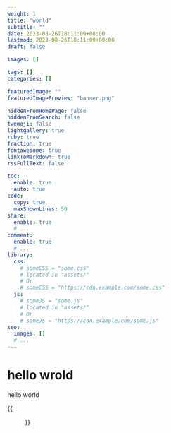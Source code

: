 ```yaml
---
weight: 1
title: "world"
subtitle: ""
date: 2023-08-26T18:11:09+08:00
lastmod: 2023-08-26T18:11:09+08:00
draft: false

images: []

tags: []
categories: []

featuredImage: ""
featuredImagePreview: "banner.png"

hiddenFromHomePage: false
hiddenFromSearch: false
twemoji: false
lightgallery: true
ruby: true
fraction: true
fontawesome: true
linkToMarkdown: true
rssFullText: false

toc:
  enable: true
  auto: true
code:
  copy: true
  maxShownLines: 50
share:
  enable: true
  # ...
comment:
  enable: true
  # ...
library:
  css:
    # someCSS = "some.css"
    # located in "assets/"
    # Or
    # someCSS = "https://cdn.example.com/some.css"
  js:
    # someJS = "some.js"
    # located in "assets/"
    # Or
    # someJS = "https://cdn.example.com/some.js"
seo:
  images: []
  # ...
---
```


<!--more-->
# hello wrold 

hello world


<!-- {{<figure src="simple_line_logo.png" title="Lighthouse (figure)" >}} -->
{{<figure src="adi_website_banner.png" title="banner" >}}

